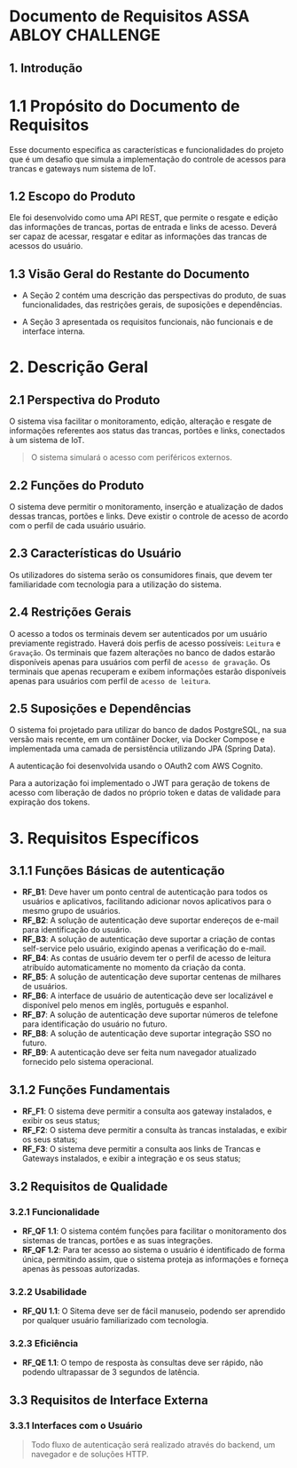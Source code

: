 # Documento de Requisitos ASSA ABLOY CHALLENGE

## 1. Introdução

# 1.1 Propósito do Documento de Requisitos

Esse documento especifica as características e funcionalidades do projeto que é um desafio que simula a implementação do
controle de acessos para trancas
e gateways num sistema de IoT.

## 1.2 Escopo do Produto

Ele foi desenvolvido como uma API REST, que permite o resgate e edição das informações de trancas,
portas de entrada e links de acesso. Deverá ser capaz de acessar, resgatar e editar as
informações das trancas de acessos do usuário.

## 1.3 Visão Geral do Restante do Documento

* A Seção 2 contém uma descrição das perspectivas do produto, de suas funcionalidades, das
  restrições gerais, de suposições e dependências.

* A Seção 3 apresentada os requisitos funcionais, não funcionais e de interface interna.

# 2. Descrição Geral

## 2.1 Perspectiva do Produto

O sistema visa facilitar o monitoramento, edição, alteração e resgate de informações referentes aos status das trancas,
portões e
links, conectados à um sistema de IoT.

> O sistema simulará o acesso com periféricos externos.

## 2.2 Funções do Produto

O sistema deve permitir o monitoramento, inserção e atualização de dados dessas trancas, portões e links. Deve existir o
controle de acesso de acordo com o perfil de cada usuário usuário.

## 2.3 Características do Usuário

Os utilizadores do sistema serão os consumidores finais, que devem ter familiaridade com tecnologia para a
utilização do sistema.

## 2.4 Restrições Gerais

O acesso a todos os terminais devem ser autenticados por um usuário previamente
registrado. Haverá dois perfis de acesso possíveis: ``Leitura`` e ``Gravação``. Os terminais que
fazem alterações no banco de dados estarão disponíveis apenas para usuários com perfil de
``acesso de gravação``. Os terminais que apenas recuperam e exibem informações estarão
disponíveis apenas para usuários com perfil de ``acesso de leitura``.

## 2.5 Suposições e Dependências

O sistema foi projetado para utilizar do banco de dados PostgreSQL, na sua versão mais recente,
em um contâiner Docker, via Docker Compose e implementada uma camada de persistência
utilizando JPA (Spring Data).

A autenticação foi desenvolvida usando o OAuth2 com AWS Cognito.

Para a autorização foi implementado o JWT para geração de tokens de acesso com
liberação de dados no próprio token e datas de validade para expiração dos tokens.

# 3. Requisitos Específicos

## 3.1.1 Funções Básicas de autenticação

* **RF_B1**: Deve haver um ponto central de autenticação para todos os usuários e aplicativos,
  facilitando adicionar novos aplicativos para o mesmo grupo de usuários.
* **RF_B2**: A solução de autenticação deve suportar endereços de e-mail para identificação do
  usuário.
* **RF_B3**: A solução de autenticação deve suportar a criação de contas self-service pelo
  usuário, exigindo apenas a verificação do e-mail.
* **RF_B4**: As contas de usuário devem ter o perfil de acesso de leitura atribuído
  automaticamente no momento da criação da conta.
* **RF_B5**: A solução de autenticação deve suportar centenas de milhares de usuários.
* **RF_B6**: A interface de usuário de autenticação deve ser localizável e disponível pelo menos
  em inglês, português e espanhol.
* **RF_B7**: A solução de autenticação deve suportar números de telefone para identificação do
  usuário no futuro.
* **RF_B8**: A solução de autenticação deve suportar integração SSO no futuro.
* **RF_B9**: A autenticação deve ser feita num navegador atualizado fornecido pelo sistema
  operacional.

## 3.1.2 Funções Fundamentais

* **RF_F1**: O sistema deve permitir a consulta aos gateway instalados, e exibir os seus status;
* **RF_F2**: O sistema deve permitir a consulta às trancas instaladas, e exibir os seus status;
* **RF_F3**: O sistema deve permitir a consulta aos links de Trancas e Gateways instalados, e exibir a integração e os
  seus status;

## 3.2 Requisitos de Qualidade

### 3.2.1 Funcionalidade

* **RF_QF 1.1**: O sistema contém funções para facilitar o monitoramento dos sistemas de trancas, portões e as suas
  integrações.
* **RF_QF 1.2**: Para ter acesso ao sistema o usuário é identificado de forma única, permitindo
  assim, que o sistema proteja as informações e forneça apenas às pessoas autorizadas.

### 3.2.2 Usabilidade

* **RF_QU 1.1**: O Sitema deve ser de fácil manuseio, podendo ser aprendido por qualquer usuário familiarizado com
  tecnologia.

### 3.2.3 Eficiência

* **RF_QE 1.1**: O tempo de resposta às consultas deve ser rápido, não podendo ultrapassar de 3 segundos de latência.

## 3.3 Requisitos de Interface Externa

### 3.3.1 Interfaces com o Usuário

> Todo fluxo de autenticação será realizado através do backend, um navegador e de soluções HTTP.